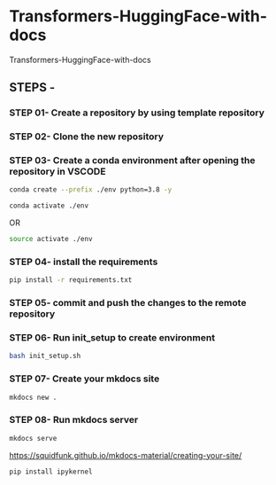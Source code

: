 # Transformers-HuggingFace-with-docs
Transformers-HuggingFace-with-docs

## STEPS -

### STEP 01- Create a repository by using template repository

### STEP 02- Clone the new repository

### STEP 03- Create a conda environment after opening the repository in VSCODE

```bash
conda create --prefix ./env python=3.8 -y
```

```bash
conda activate ./env
```
OR
```bash
source activate ./env
```

### STEP 04- install the requirements
```bash
pip install -r requirements.txt
```


### STEP 05- commit and push the changes to the remote repository

### STEP 06- Run init_setup to create environment
```bash
bash init_setup.sh
```

### STEP 07- Create your mkdocs site
```bash
mkdocs new .
```

### STEP 08- Run mkdocs server
```bash
mkdocs serve
```

https://squidfunk.github.io/mkdocs-material/creating-your-site/

```bash
pip install ipykernel
```
